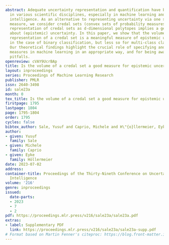 ```yaml
---
abstract: Adequate uncertainty representation and quantification have become imperative
  in various scientific disciplines, especially in machine learning and artificial
  intelligence. As an alternative to representing uncertainty via one single probability
  measure, we consider credal sets (convex sets of probability measures). The geometric
  representation of credal sets as d-dimensional polytopes implies a geometric intuition
  about (epistemic) uncertainty. In this paper, we show that the volume of the geometric
  representation of a credal set is a meaningful measure of epistemic uncertainty
  in the case of binary classification, but less so for multi-class classification.
  Our theoretical findings highlight the crucial role of specifying and employing  uncertainty
  measures in machine learning in an appropriate way, and for being aware of possible
  pitfalls.
openreview: cVAY9UcrBAp
title: Is the volume of a credal set a good measure for epistemic uncertainty?
layout: inproceedings
series: Proceedings of Machine Learning Research
publisher: PMLR
issn: 2640-3498
id: sale23a
month: 0
tex_title: Is the volume of a credal set a good measure for epistemic uncertainty?
firstpage: 1795
lastpage: 1804
page: 1795-1804
order: 1795
cycles: false
bibtex_author: Sale, Yusuf and Caprio, Michele and H\"{o}llermeier, Eyke
author:
- given: Yusuf
  family: Sale
- given: Michele
  family: Caprio
- given: Eyke
  family: Höllermeier
date: 2023-07-02
address:
container-title: Proceedings of the Thirty-Nineth Conference on Uncertainty in Artificial
  Intelligence
volume: '216'
genre: inproceedings
issued:
  date-parts:
  - 2023
  - 7
  - 2
pdf: https://proceedings.mlr.press/v216/sale23a/sale23a.pdf
extras:
- label: Supplementary PDF
  link: https://proceedings.mlr.press/v216/sale23a/sale23a-supp.pdf
# Format based on Martin Fenner's citeproc: https://blog.front-matter.io/posts/citeproc-yaml-for-bibliographies/
---
```

